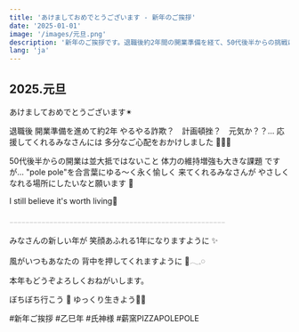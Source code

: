 ```yaml
---
title: 'あけましておめでとうございます - 新年のご挨拶'
date: '2025-01-01'
image: '/images/元旦.png'
description: '新年のご挨拶です。退職後約2年間の開業準備を経て、50代後半からの挑戦について。みなさんが優しくなれる場所にしたいと願っています。'
lang: 'ja'
---
```


## 2025.元旦

あけましておめでとうございます✴︎

退職後 開業準備を進めて約2年
やるやる詐欺？　計画頓挫？　元気か？？…
応援してくれるみなさんには
多分なご心配をおかけしました 😵‍💫💦

50代後半からの開業は並大抵ではないこと
体力の維持増強も大きな課題
ですが…
"pole pole"を合言葉にゆる〜く永く愉しく
来てくれるみなさんが
やさしくなれる場所にしたいなと願います 🍕

I still believe it's worth living🤍

𓐄𓐄𓐄𓐄𓐄𓐄𓐄𓐄𓐄𓐄𓐄𓐄𓐄𓐄𓐄𓐄𓐄𓐄𓐄𓐄𓐄𓐄𓐄𓐄𓐄𓐄𓐄𓐄𓐄𓐄𓐄𓐄𓐄𓐄𓐄𓐄𓐄𓐄𓐄𓐄𓐄𓐄𓐄𓐄𓐄𓐄𓐄𓐄𓐄𓐄𓐄𓐄𓐄𓐄

みなさんの新しい年が
笑顔あふれる1年になりますように ✨

風がいつもあなたの
背中を押してくれますように 🍃𓂃𓈒𓏸︎︎︎︎

本年もどうぞよろしくおねがいします。

ぼちぼち行こう 👣
ゆっくり生きよう🎍➿

#新年ご挨拶 #乙巳年 #氏神様 #薪窯PIZZAPOLEPOLE

